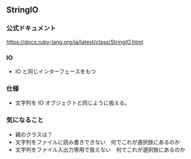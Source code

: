 ## StringIO

### 公式ドキュメント

https://docs.ruby-lang.org/ja/latest/class/StringIO.html

### IO

- IO と同じインターフェースをもつ

### 仕様

- 文字列を IO オブジェクトと同じように扱える。

### 気になること

- 親のクラスは？
- 文字列をファイルに読み書きできない　何でこれが選択肢にあるのか
- 文字列をファイル入出力専用で扱えない　何でこれが選択肢にあるのか

